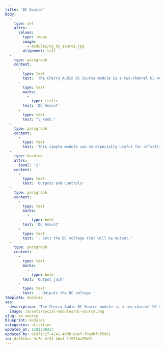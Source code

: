 ```yaml
---
title: 'DC Source'
body:
  -
    type: set
    attrs:
      values:
        type: image
        image:
          - modules/ug_dc_source.jpg
        alignment: left
  -
    type: paragraph
    content:
      -
        type: text
        text: 'The Cherry Audio DC Source module is a two-channel DC voltage source. It outputs a constant voltage between -5V and 5V specified by the '
      -
        type: text
        marks:
          -
            type: italic
        text: 'DC Amount'
      -
        type: text
        text: "\_knob."
  -
    type: paragraph
    content:
      -
        type: text
        text: 'This simple module can be especially useful for offsetting control voltages. The DC source can be mixed with any other signal to add or subtract voltage depending on its polarity. When mixed with a +/-5V LFO, for example, a 3V DC signal will shift the center of modulation from 0V to 3V resulting in an LFO ranging from -2V to 8V.'
  -
    type: heading
    attrs:
      level: '2'
    content:
      -
        type: text
        text: 'Outputs and Controls'
  -
    type: paragraph
    content:
      -
        type: text
        marks:
          -
            type: bold
        text: 'DC Amount'
      -
        type: text
        text: '- Sets the DC voltage that will be output.'
  -
    type: paragraph
    content:
      -
        type: text
        marks:
          -
            type: bold
        text: 'Output jack'
      -
        type: text
        text: '- Outputs the DC voltage.'
template: modules
seo:
  description: 'The Cherry Audio DC Source module is a two-channel DC voltage source. It outputs a constant voltage between -5V and 5V specified by the DC Amount knob.'
  image: /assets/social-modules/dc-source.png
slug: dc-source
blueprint: modules
categories: utilities
updated_at: 1591309227
updated_by: 8e971c27-4141-4dd8-b8ef-f0a8bfc35d61
id: dc82cbcc-3c7d-4f54-bbe1-f1974ba7045f
---
```

